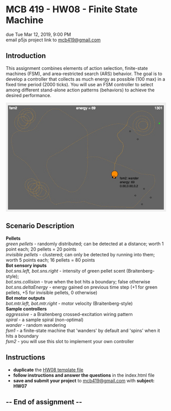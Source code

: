 # MCB 419 - HW08 - Finite State Machine
due Tue Mar 12, 2019, 9:00 PM  
email p5js project link to mcb419@gmail.com

## Introduction

This assignment combines elements of action selection, finite-state machines (FSM), and area-restricted search (ARS) behavior. 
The goal is to develop a controller that collects as much energy as possible (100 max) in a fixed time period (2000 ticks). 
You will use an FSM controller to select among different stand-alone action patterns (behaviors) to achieve the desired performance. 

![hw08.jpg](./images/hw08.jpg)

## Scenario Description
**Pellets**  
_green pellets_ - randomly distributed; can be detected at a distance; worth 1 point each; 20 pellets = 20 points  
_invisible pellets_ - clustered; can only be detected by running into them; worth 5 points each; 16 pellets = 80 points  
**Bot sensory inputs**  
_bot.sns.left, bot.sns.right_ - intensity of green pellet scent (Braitenberg-style);  
_bot.sns.collision_ - true when the bot hits a boundary; false otherwise  
_bot.sns.deltaEnergy_ - energy gained on previous time step (+1 for green pellets, +5 for invisible pellets, 0 otherwise)  
**Bot motor outputs**  
_bot.mtr.left, bot.mtr.right_ - motor velocity (Braitenberg-style)  
**Sample controllers**  
_aggressive_ - a Braitenberg crossed-excitation wiring pattern  
_spiral_ - a sample spiral (non-optimal)  
_wander_ - random wandering  
_fsm1_ - a finite-state machine that 'wanders' by default and 'spins' when it hits a boundary  
_fsm2_ - you will use this slot to implement your own controller 

## Instructions
- **duplicate** the [HW08 template file](https://editor.p5js.org/mcb419/sketches/xyz)
- **follow instructions and answer the questions** in the index.html file  
- **save and submit your project** to mcb419@gmail.com with **subject: HW07**

## -- End of assignment --